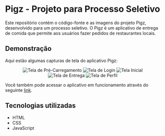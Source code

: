 # Pigz - Projeto para Processo Seletivo

Este repositório contém o código-fonte e as imagens do projeto Pigz, desenvolvido para um processo seletivo. O Pigz é um aplicativo de entrega de comida que permite aos usuários fazer pedidos de restaurantes locais.

## Demonstração

Aqui estão algumas capturas de tela do aplicativo Pigz:

<div align="center">
  <img alt="Tela de Pré-Carregamento" src="./image/Preload.png" />
  <img alt="Tela de Login" src="./image/Signin.png" />
  <img alt="Tela Inicial" src="./image/Home.png" />
  <img alt="Tela de Entrega" src="./image/delivery.png" />
    <img alt="Tela de Perfil" src="./image/Profile.png" />

</div>

Você também pode acessar o aplicativo em funcionamento através do seguinte [link](https://felipe-buch-portifolio.netlify.app/).

## Tecnologias utilizadas

- HTML
- CSS
- JavaScript

